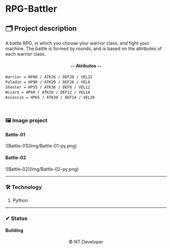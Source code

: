 # RPG-Battler

## 🗂 Project description

<p>
	A battle RPG, in which you choose your warrior class, and fight your machine. The battle is formed by rounds, and is based on the attributes of each warrior class.
    <h4 align="center">-- Atributos --</h4>

    Warrior = HP80 / ATK26 / DEF20 / VEL22
    Paladin = HP90 / ATK20 / DEF26 / VEL6
    Shooter = HP55 / ATK36 / DEF8 / VEL12
    Wizard = HP60 / ATK26 / DEF12 / VEL16
    Assassin = HP65 / ATK30 / DEF14 / VEL26
</p>

<br>

### 🖼 Image project
<h4>Battle-01</h4>
![Battle-01](Img/Battle-01-py.png)

<h4>Battle-02</h4>
![Battle-02](Img/Battle-02-py.png)

---

### 🛠 Technology

1. Python

---

### ✔ Status

<h4>Building</h4>

<footer align="center" >&copy; NT Developer</footer>
